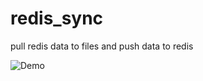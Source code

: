 redis_sync
==========
pull redis data to files and push data to redis


![Demo](https://github.com/gogap/redis_sync/blob/master/demo/redis_sync_demo.gif)
